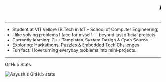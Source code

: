 <marquee behavior="scroll" direction="left" scrollamount="10">
  <h1>AAYUSH</h1>
</marquee>

---

 - Student at VIT Vellore (B.Tech in IoT – School of Computer Engineering)
 - I like solving problems I face for myself — beyond just official projects.
 - Currently learning: C++ Templates, System Design & Open Source
 - Exploring: Hackathons, Puzzles & Embedded Tech Challenges
 - Fun fact: I love turning everyday problems into mini-projects.

---
GitHub Stats

![Aayush's GitHub stats](https://github-readme-stats.vercel.app/api?username=skapyskar&show_icons=true&theme=tokyonight)


<!--
**skapyskar/skapyskar** is a ✨ _special_ ✨ repository because its `README.md` (this file) appears on your GitHub profile.

Here are some ideas to get you started:

- 🔭 I’m currently working on ...
- 🌱 I’m currently learning ...
- 👯 I’m looking to collaborate on ...
- 🤔 I’m looking for help with ...
- 💬 Ask me about ...
- 📫 How to reach me: ...
- 😄 Pronouns: ...
- ⚡ Fun fact: ...
-->
